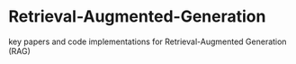 # Retrieval-Augmented-Generation
key papers and code implementations for Retrieval-Augmented Generation (RAG)
